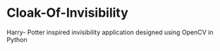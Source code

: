 # Cloak-Of-Invisibility
Harry- Potter inspired invisibility application designed using OpenCV in Python
